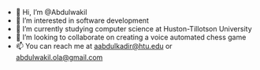 - 👋 Hi, I’m @Abdulwakil
- 👀 I’m interested in software development
- 🌱 I’m currently studying computer science at Huston-Tillotson University
- 💞️ I’m looking to collaborate on creating a voice automated chess game
- 📫 You can reach me at aabdulkadir@htu.edu or abdulwakil.ola@gmail.com

<!---
A-wakil/A-wakil is a ✨ special ✨ repository because its `README.md` (this file) appears on your GitHub profile.
You can click the Preview link to take a look at your changes.
--->
